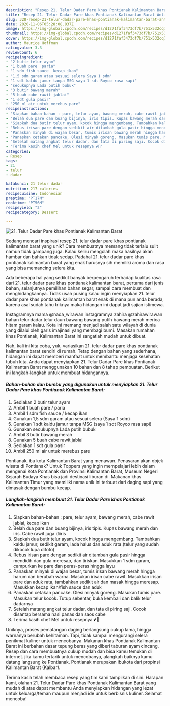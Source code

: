 ```yaml
---
description: "Resep 21. Telur Dadar Pare khas Pontianak Kalimantan Barat Anti Gagal"
title: "Resep 21. Telur Dadar Pare khas Pontianak Kalimantan Barat Anti Gagal"
slug: 328-resep-21-telur-dadar-pare-khas-pontianak-kalimantan-barat-anti-gagal
date: 2020-11-06T05:28:08.837Z
image: https://img-global.cpcdn.com/recipes/d1271faf3473df7b/751x532cq70/21-telur-dadar-pare-khas-pontianak-kalimantan-barat-foto-resep-utama.jpg
thumbnail: https://img-global.cpcdn.com/recipes/d1271faf3473df7b/751x532cq70/21-telur-dadar-pare-khas-pontianak-kalimantan-barat-foto-resep-utama.jpg
cover: https://img-global.cpcdn.com/recipes/d1271faf3473df7b/751x532cq70/21-telur-dadar-pare-khas-pontianak-kalimantan-barat-foto-resep-utama.jpg
author: Maurice Hoffman
ratingvalue: 3.3
reviewcount: 6
recipeingredient:
- "2 butir telur ayam"
- "1 buah pare  paria"
- "1 sdm fish sauce  kecap ikan"
- "1,5 sdm garam atau sesuai selera Saya 1 sdm"
- "1 sdt kaldu jamur tanpa MSG saya 1 sdt Royco rasa sapi"
- "secukupnya Lada putih bubuk"
- "3 butir bawang merah"
- "5 buah cabe rawit jablai"
- "1 sdt gula pasir"
- "250 ml air untuk merebus pare"
recipeinstructions:
- "Siapkan bahan-bahan : pare, telur ayam, bawang merah, cabe rawit jablai, kecap ikan"
- "Belah dua pare dan buang bijinya, iris tipis. Kupas bawang merah dan iris. Cabe rawit juga diiris"
- "Siapkah dua butir telur ayam, kocok hingga mengembang. Tambahkan kaldu jamur, sedikit garam, lada halus dan aduk rata.(telur yang sudah dikocok lupa difoto)"
- "Rebus irisan pare dengan sedikit air ditambah gula pasir hingga mendidih dan gula meresap, dan tiriskan. Masukkan 1 sdm garam, campurkan ke pare dan peras-peras hingga layu"
- "Panaskan minyak di wajan besar, tumis irisan bawang merah hingga harum dan berubah warna. Masukan irisan cabe rawit. Masukkan irisan pare dan aduk rata, tambahkan sedikit air dan masak hingga meresap. Masukkan kecap ikan/fish sauce dan aduk"
- "Panaskan cetakan pancake. Olesi minyak goreng. Masukan tumis pare. Masukan telur kocok. Tutup sebentar, buka kembali dan balik telur dadarnya"
- "Setelah matang angkat telur dadar, dan tata di piring saji. Cocok disantap bersama nasi panas dan saos cabe"
- "Terima kasih chef Mel untuk resepnya 💕🙏"
categories:
- Resep
tags:
- 21
- telur
- dadar

katakunci: 21 telur dadar 
nutrition: 217 calories
recipecuisine: Indonesian
preptime: "PT17M"
cooktime: "PT56M"
recipeyield: "2"
recipecategory: Dessert

---
```



![21. Telur Dadar Pare khas Pontianak Kalimantan Barat](https://img-global.cpcdn.com/recipes/d1271faf3473df7b/751x532cq70/21-telur-dadar-pare-khas-pontianak-kalimantan-barat-foto-resep-utama.jpg)

Sedang mencari inspirasi resep 21. telur dadar pare khas pontianak kalimantan barat yang unik? Cara membuatnya memang tidak terlalu sulit namun tidak gampang juga. Kalau keliru mengolah maka hasilnya akan hambar dan bahkan tidak sedap. Padahal 21. telur dadar pare khas pontianak kalimantan barat yang enak harusnya sih memiliki aroma dan rasa yang bisa memancing selera kita.

Ada beberapa hal yang sedikit banyak berpengaruh terhadap kualitas rasa dari 21. telur dadar pare khas pontianak kalimantan barat, pertama dari jenis bahan, selanjutnya pemilihan bahan segar, sampai cara membuat dan menghidangkannya. Tidak usah pusing kalau ingin menyiapkan 21. telur dadar pare khas pontianak kalimantan barat enak di mana pun anda berada, karena asal sudah tahu triknya maka hidangan ini dapat jadi sajian istimewa.

Instagramnya mama @nada_wirawan instagramnya zahira @zahirawirawan bahan telur dadar telur daun bawang bawang putih bawang merah merica hitam garam kalau. Kota ini memang menjadi salah satu wilayah di dunia yang dilalui oleh garis imajinasi yang membagi bumi. Masakan rumahan khas Pontianak, Kalimantan Barat ini sangatlah mudah untuk dibuat.


Nah, kali ini kita coba, yuk, variasikan 21. telur dadar pare khas pontianak kalimantan barat sendiri di rumah. Tetap dengan bahan yang sederhana, hidangan ini dapat memberi manfaat untuk membantu menjaga kesehatan tubuh kita. Anda dapat menyiapkan 21. Telur Dadar Pare khas Pontianak Kalimantan Barat menggunakan 10 bahan dan 8 tahap pembuatan. Berikut ini langkah-langkah untuk membuat hidangannya.

<!--inarticleads1-->

##### Bahan-bahan dan bumbu yang digunakan untuk menyiapkan 21. Telur Dadar Pare khas Pontianak Kalimantan Barat:

1. Sediakan 2 butir telur ayam
1. Ambil 1 buah pare / paria
1. Ambil 1 sdm fish sauce / kecap ikan
1. Gunakan 1,5 sdm garam atau sesuai selera (Saya 1 sdm)
1. Gunakan 1 sdt kaldu jamur tanpa MSG (saya 1 sdt Royco rasa sapi)
1. Gunakan secukupnya Lada putih bubuk
1. Ambil 3 butir bawang merah
1. Gunakan 5 buah cabe rawit jablai
1. Sediakan 1 sdt gula pasir
1. Ambil 250 ml air untuk merebus pare


Pontianak, ibu kota Kalimantan Barat yang menawan. Penasaran akan objek wisata di Pontianak? Untuk Toppers yang ingin mempelajari lebih dalam mengenai Kota Pontianak dan Provinsi Kalimantan Barat, Museum Negeri Sejarah Budaya Khas bisa jadi destinasi liburan di. Makanan khas Kalimantan Timur yang memiliki nama unik ini terbuat dari daging sapi yang dimasak dengan bumbu kecap. 

<!--inarticleads2-->

##### Langkah-langkah membuat 21. Telur Dadar Pare khas Pontianak Kalimantan Barat:

1. Siapkan bahan-bahan : pare, telur ayam, bawang merah, cabe rawit jablai, kecap ikan
1. Belah dua pare dan buang bijinya, iris tipis. Kupas bawang merah dan iris. Cabe rawit juga diiris
1. Siapkah dua butir telur ayam, kocok hingga mengembang. Tambahkan kaldu jamur, sedikit garam, lada halus dan aduk rata.(telur yang sudah dikocok lupa difoto)
1. Rebus irisan pare dengan sedikit air ditambah gula pasir hingga mendidih dan gula meresap, dan tiriskan. Masukkan 1 sdm garam, campurkan ke pare dan peras-peras hingga layu
1. Panaskan minyak di wajan besar, tumis irisan bawang merah hingga harum dan berubah warna. Masukan irisan cabe rawit. Masukkan irisan pare dan aduk rata, tambahkan sedikit air dan masak hingga meresap. Masukkan kecap ikan/fish sauce dan aduk
1. Panaskan cetakan pancake. Olesi minyak goreng. Masukan tumis pare. Masukan telur kocok. Tutup sebentar, buka kembali dan balik telur dadarnya
1. Setelah matang angkat telur dadar, dan tata di piring saji. Cocok disantap bersama nasi panas dan saos cabe
1. Terima kasih chef Mel untuk resepnya 💕🙏


Uniknya, proses pematangan daging berlangsung cukup lama, hingga warnanya berubah kehitaman. Tapi, tidak sampai mengurangi selera penikmat kuliner untuk mencobanya. Makanan khas Pontianak Kalimantan Barat ini berbahan dasar tepung beras yang diberi taburan ayam cincang. Resep dan cara membuatnya cukup mudah dan bisa kamu temukan di internet. jika kamu tertarik untuk mencobanya, alangkah baiknya kamu datang langsung ke Pontianak. Pontianak merupakan ibukota dari propinsi Kalimantan Barat (Kalbar). 

Terima kasih telah membaca resep yang tim kami tampilkan di sini. Harapan kami, olahan 21. Telur Dadar Pare khas Pontianak Kalimantan Barat yang mudah di atas dapat membantu Anda menyiapkan hidangan yang lezat untuk keluarga/teman maupun menjadi ide untuk berbisnis kuliner. Selamat mencoba!

